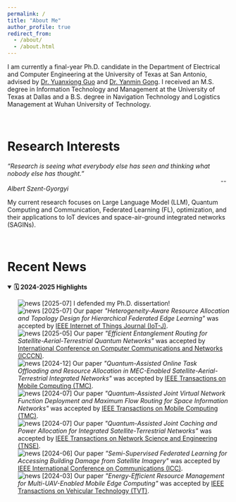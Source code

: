 ```yaml
---
permalink: /
title: "About Me"
author_profile: true
redirect_from: 
  - /about/
  - /about.html
---
```


I am currently a final-year Ph.D. candidate in the Department of Electrical and Computer Engineering at the University of Texas at San Antonio, advised by <a href="https://guoyuanxiong.github.io" class="custom-link" target="_blank">Dr. Yuanxiong Guo</a> and <a href="https://yanmingong.github.io" class="custom-link" target="_blank">Dr. Yanmin Gong</a>. I received an M.S. degree in Information Technology and Management at the University of Texas at Dallas and a B.S. degree in Navigation Technology and Logistics Management at Wuhan University of Technology. 

<p>&nbsp;</p>

Research Interests
======
_“Research is seeing what everybody else has seen and thinking what nobody else has thought.”_<br>
&nbsp;&nbsp;&nbsp;&nbsp;&nbsp;&nbsp;&nbsp;&nbsp;&nbsp;&nbsp;&nbsp;&nbsp;&nbsp;&nbsp;&nbsp;&nbsp;&nbsp;&nbsp;&nbsp;&nbsp;&nbsp;&nbsp;&nbsp;&nbsp;&nbsp;&nbsp;&nbsp;&nbsp;&nbsp;&nbsp;&nbsp;&nbsp;&nbsp;&nbsp;&nbsp;&nbsp;&nbsp;&nbsp;&nbsp;&nbsp;&nbsp;&nbsp;&nbsp;&nbsp;&nbsp;&nbsp;&nbsp;&nbsp;&nbsp;&nbsp;&nbsp;&nbsp;&nbsp;&nbsp;&nbsp;&nbsp;&nbsp;&nbsp;&nbsp;&nbsp;&nbsp;&nbsp;&nbsp;&nbsp;&nbsp;&nbsp;&nbsp;&nbsp;&nbsp;&nbsp;&nbsp;&nbsp;&nbsp;&nbsp;&nbsp;&nbsp;&nbsp;&nbsp;&nbsp;&nbsp;&nbsp;&nbsp;&nbsp;&nbsp;&nbsp;&nbsp;&nbsp;&nbsp;&nbsp;&nbsp;&nbsp;&nbsp;&nbsp;&nbsp;&nbsp;&nbsp;&nbsp;&nbsp;&nbsp;&nbsp;&nbsp;&nbsp;&nbsp;&nbsp;&nbsp;&nbsp;&nbsp;&nbsp;&nbsp;&nbsp;&nbsp;&nbsp;&nbsp;&nbsp;&nbsp;&nbsp;&nbsp;&nbsp;&nbsp;&nbsp;&nbsp;&nbsp;  _-- Albert Szent-Gyorgyi_

My current research focuses on Large Language Model (LLM), Quantum Computing and Communication, Federated Learning (FL), optimization, and their applications to IoT devices and space-air-ground integrated networks (SAGINs).

<p>&nbsp;</p>


Recent News
======
<details open>
<summary><strong>🗓️ 2024-2025 Highlights</strong></summary>
  
<ul style="list-style: none;">
  <li>
    <img src="/images/celebration.png" alt="news" class="news-icon-img">
    <span class="date-tag orange">[2025-07]</span> I defended my Ph.D. dissertation!
  </li>

  <li>
    <img src="/images/newspaper.png" alt="news" class="news-icon-img">
    <span class="date-tag blue">[2025-07]</span> Our paper <em>"Heterogeneity-Aware Resource Allocation and Topology Design for Hierarchical Federated Edge Learning"</em> was accepted by <a href="https://ieeexplore.ieee.org/xpl/RecentIssue.jsp?punumber=6488907" target="_blank" class="custom-link">IEEE Internet of Things Journal (IoT-J)</a>.
  </li>

  <li>
    <img src="/images/newspaper.png" alt="news" class="news-icon-img">
    <span class="date-tag blue">[2025-05]</span> Our paper <em>"Efficient Entanglement Routing for Satellite-Aerial-Terrestrial Quantum Networks"</em> was accepted by <a href="http://www.icccn.org/" target="_blank" class="custom-link">International Conference on Computer Communications and Networks (ICCCN)</a>.
  </li>
  
  <li>
    <img src="/images/newspaper.png" alt="news" class="news-icon-img">
    <span class="date-tag blue">[2024-12]</span> Our paper <em>"Quantum-Assisted Online Task Offloading and Resource Allocation in MEC-Enabled Satellite-Aerial-Terrestrial Integrated Networks"</em> was accepted by <a href="https://ieeexplore.ieee.org/xpl/RecentIssue.jsp?punumber=7755" target="_blank" class="custom-link">IEEE Transactions on Mobile Computing (TMC)</a>.
  </li>
  
  <li>
    <img src="/images/newspaper.png" alt="news" class="news-icon-img">
    <span class="date-tag blue">[2024-07]</span> Our paper <em>"Quantum-Assisted Joint Virtual Network Function Deployment and Maximum Flow Routing for Space Information Networks"</em> was accepted by <a href="https://ieeexplore.ieee.org/xpl/RecentIssue.jsp?punumber=7755" target="_blank" class="custom-link">IEEE Transactions on Mobile Computing (TMC)</a>.
  </li>

  <li>
    <img src="/images/newspaper.png" alt="news" class="news-icon-img">
    <span class="date-tag blue">[2024-07]</span> Our paper <em>"Quantum-Assisted Joint Caching and Power Allocation for Integrated Satellite-Terrestrial Networks"</em> was accepted by <a href="https://ieeexplore.ieee.org/xpl/RecentIssue.jsp?punumber=6488902" target="_blank" class="custom-link">IEEE Transactions on Network Science and Engineering (TNSE)</a>.
  </li>

  <li>
    <img src="/images/newspaper.png" alt="news" class="news-icon-img">
    <span class="date-tag blue">[2024-06]</span> Our paper <em>"Semi-Supervised Federated Learning for Accessing Building Damage from Satellite Imagery"</em> was accepted by <a href="https://icc2024.ieee-icc.org/" target="_blank" class="custom-link">IEEE International Conference on Communications (ICC)</a>.
  </li>

  <li>
    <img src="/images/newspaper.png" alt="news" class="news-icon-img">
    <span class="date-tag blue">[2024-03]</span> Our paper <em>"Energy-Efficient Resource Management for Multi-UAV-Enabled Mobile Edge Computing"</em> was accepted by <a href="https://ieeexplore.ieee.org/xpl/RecentIssue.jsp?punumber=25" target="_blank" class="custom-link">IEEE Transactions on Vehicular Technology (TVT)</a>.
  </li>
</ul>
</details>

<p>&nbsp;</p>








